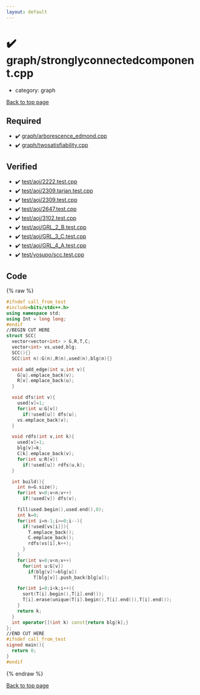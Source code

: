 ```yaml
---
layout: default
---
```


<!-- mathjax config similar to math.stackexchange -->
<script type="text/javascript" async
  src="https://cdnjs.cloudflare.com/ajax/libs/mathjax/2.7.5/MathJax.js?config=TeX-MML-AM_CHTML">
</script>
<script type="text/x-mathjax-config">
  MathJax.Hub.Config({
    TeX: { equationNumbers: { autoNumber: "AMS" }},
    tex2jax: {
      inlineMath: [ ['$','$'] ],
      processEscapes: true
    },
    "HTML-CSS": { matchFontHeight: false },
    displayAlign: "left",
    displayIndent: "2em"
  });
</script>

<script type="text/javascript" src="https://cdnjs.cloudflare.com/ajax/libs/jquery/3.4.1/jquery.min.js"></script>
<script src="https://cdn.jsdelivr.net/npm/jquery-balloon-js@1.1.2/jquery.balloon.min.js" integrity="sha256-ZEYs9VrgAeNuPvs15E39OsyOJaIkXEEt10fzxJ20+2I=" crossorigin="anonymous"></script>
<script type="text/javascript" src="../../assets/js/copy-button.js"></script>
<link rel="stylesheet" href="../../assets/css/copy-button.css" />


# :heavy_check_mark: graph/stronglyconnectedcomponent.cpp
* category: graph


[Back to top page](../../index.html)



## Required
* :heavy_check_mark: [graph/arborescence_edmond.cpp](arborescence_edmond.cpp.html)
* :heavy_check_mark: [graph/twosatisfiability.cpp](twosatisfiability.cpp.html)


## Verified
* :heavy_check_mark: [test/aoj/2222.test.cpp](../../verify/test/aoj/2222.test.cpp.html)
* :heavy_check_mark: [test/aoj/2309.tarjan.test.cpp](../../verify/test/aoj/2309.tarjan.test.cpp.html)
* :heavy_check_mark: [test/aoj/2309.test.cpp](../../verify/test/aoj/2309.test.cpp.html)
* :heavy_check_mark: [test/aoj/2647.test.cpp](../../verify/test/aoj/2647.test.cpp.html)
* :heavy_check_mark: [test/aoj/3102.test.cpp](../../verify/test/aoj/3102.test.cpp.html)
* :heavy_check_mark: [test/aoj/GRL_2_B.test.cpp](../../verify/test/aoj/GRL_2_B.test.cpp.html)
* :heavy_check_mark: [test/aoj/GRL_3_C.test.cpp](../../verify/test/aoj/GRL_3_C.test.cpp.html)
* :heavy_check_mark: [test/aoj/GRL_4_A.test.cpp](../../verify/test/aoj/GRL_4_A.test.cpp.html)
* :heavy_check_mark: [test/yosupo/scc.test.cpp](../../verify/test/yosupo/scc.test.cpp.html)


## Code
{% raw %}
```cpp
#ifndef call_from_test
#include<bits/stdc++.h>
using namespace std;
using Int = long long;
#endif
//BEGIN CUT HERE
struct SCC{
  vector<vector<int> > G,R,T,C;
  vector<int> vs,used,blg;
  SCC(){}
  SCC(int n):G(n),R(n),used(n),blg(n){}

  void add_edge(int u,int v){
    G[u].emplace_back(v);
    R[v].emplace_back(u);
  }

  void dfs(int v){
    used[v]=1;
    for(int u:G[v])
      if(!used[u]) dfs(u);
    vs.emplace_back(v);
  }

  void rdfs(int v,int k){
    used[v]=1;
    blg[v]=k;
    C[k].emplace_back(v);
    for(int u:R[v])
      if(!used[u]) rdfs(u,k);
  }

  int build(){
    int n=G.size();
    for(int v=0;v<n;v++)
      if(!used[v]) dfs(v);

    fill(used.begin(),used.end(),0);
    int k=0;
    for(int i=n-1;i>=0;i--){
      if(!used[vs[i]]){
        T.emplace_back();
        C.emplace_back();
        rdfs(vs[i],k++);
      }
    }
    for(int v=0;v<n;v++)
      for(int u:G[v])
        if(blg[v]!=blg[u])
          T[blg[v]].push_back(blg[u]);

    for(int i=0;i<k;i++){
      sort(T[i].begin(),T[i].end());
      T[i].erase(unique(T[i].begin(),T[i].end()),T[i].end());
    }
    return k;
  }
  int operator[](int k) const{return blg[k];}
};
//END CUT HERE
#ifndef call_from_test
signed main(){
  return 0;
}
#endif

```
{% endraw %}

[Back to top page](../../index.html)


